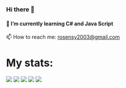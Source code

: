 ### Hi there 👋
#### 🌱 I’m currently learning C# and Java Script
📫 How to reach me: rosensy2003@gmail.com
# My stats:

![](http://github-profile-summary-cards.vercel.app/api/cards/profile-details?username=RosenYordanov2003&theme=dracula)
![](http://github-profile-summary-cards.vercel.app/api/cards/repos-per-language?username=RosenYordanov2003&theme=dracula)
![](http://github-profile-summary-cards.vercel.app/api/cards/most-commit-language?username=RosenYordanov2003&theme=dracula)
![](http://github-profile-summary-cards.vercel.app/api/cards/stats?username=RosenYordanov2003&theme=dracula)
![](http://github-profile-summary-cards.vercel.app/api/cards/productive-time?username=RosenYordanov2003&theme=dracula&utcOffset=8)
